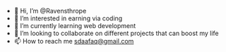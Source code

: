 - 👋 Hi, I’m @Ravensthrope
- 👀 I’m interested in earning via coding
- 🌱 I’m currently learning web development
- 💞️ I’m looking to collaborate on different projects that can boost my life
- 📫 How to reach me sdaafaq@gmail.com

<!---
Ravensthrope/Ravensthrope is a ✨ special ✨ repository because its `README.md` (this file) appears on your GitHub profile.
You can click the Preview link to take a look at your changes.
--->
